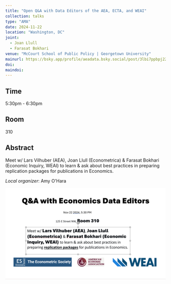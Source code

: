 ```yaml
---
title: "Open Q&A with Data Editors of the AEA, ECTA, and WEAI"
collection: talks
type: "AMA"
date: 2024-11-22
location: "Washington, DC"
joint: 
  - Joan Llull
  - Farasat Bokhari
venue: "McCourt School of Public Policy | Georgetown University"
mainurl: https://bsky.app/profile/aeadata.bsky.social/post/3lbi7ppbpj22a
doi: 
maindoi: 
---
```


## Time

5:30pm - 6:30pm

## Room

310

## Abstract

Meet w/ Lars Vilhuber (AEA), Joan Llull (Econometrica) & Farasat Bokhari (Economic Inquiry, WEAI) to learn & ask about best practices in preparing replication packages for publications in Economics.


*Local organizer*: Amy O'Hara

![](/images/2024-11-22-dc.png)
